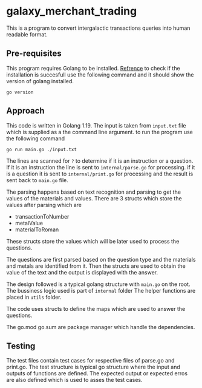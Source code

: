 # galaxy_merchant_trading

This is a program to convert intergalactic transactions queries into human readable format.

## Pre-requisites

This program requires Golang to be installed. [Refrence](https://go.dev/doc/install)
to check if the installation is succesfull use the following command and it should show the version of golang installed.

```
go version
```

## Approach

This code is written in Golang 1.19.
The input is taken from `input.txt` file which is supplied as a the command line argument.
to run the program use the following command

```
go run main.go ./input.txt
```

The lines are scanned for `?` to determine if it is an instruction or a question. If it is an instruction the line is sent to `internal/parse.go` for processing. if it is a question it is sent to `internal/print.go` for processing and the result is sent back to `main.go` file.

The parsing happens based on text recognition and parsing to get the values of the materials and values.
There are 3 structs which store the values after parsing which are

- transactionToNumber
- metalValue
- materialToRoman

These structs store the values which will be later used to process the questions.

The questions are first parsed based on the question type and the materials and metals are identified from it.
Then the structs are used to obtain the value of the text and the output is displayed with the answer.

The design followed is a typical golang structure with `main.go` on the root.
The bussiness logic used is part of `internal` folder
The helper functions are placed in `utils` folder.

The code uses structs to define the maps which are used to answer the questions.

The go.mod go.sum are package manager which handle the dependencies.

## Testing

The test files contain test cases for respective files of parse.go and print.go.
The test structure is typical go structure where the input and outputs of functions are defined. The expected output or expected erros are also defined which is used to asses the test cases.
